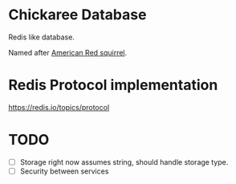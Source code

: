 # Chickaree Database
Redis like database. 

Named after [American Red squirrel](https://en.wikipedia.org/wiki/American_red_squirrel).

# Redis Protocol implementation
https://redis.io/topics/protocol


# TODO

- [ ] Storage right now assumes string, should handle storage type.
- [ ] Security between services